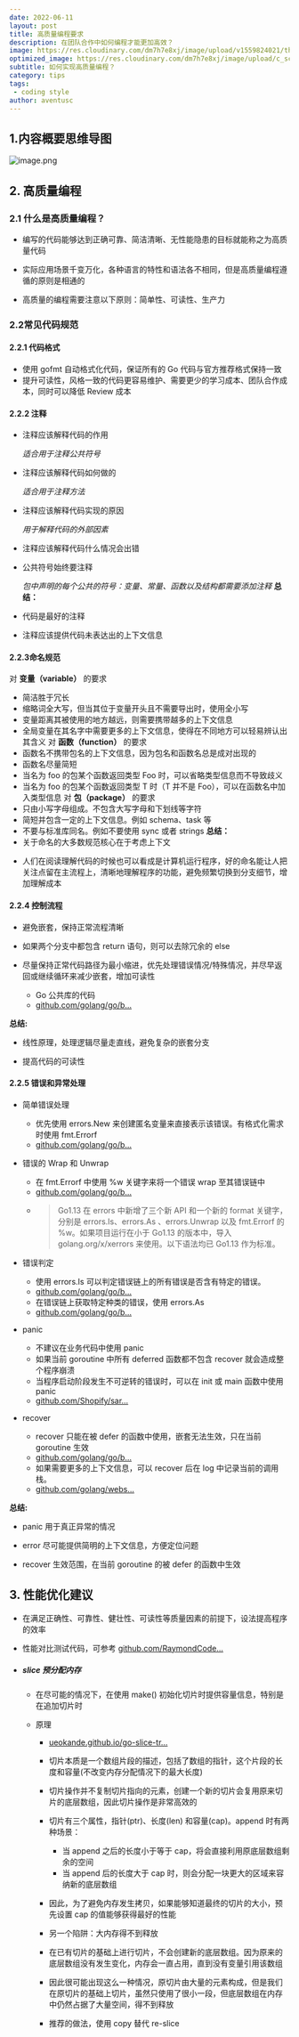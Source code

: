 ```yaml
---
date: 2022-06-11
layout: post
title: 高质量编程要求
description: 在团队合作中如何编程才能更加高效？
image: https://res.cloudinary.com/dm7h7e8xj/image/upload/v1559824021/theme12_e0vxlr.jpg
optimized_image: https://res.cloudinary.com/dm7h7e8xj/image/upload/c_scale,w_380/v1559824021/theme12_e0vxlr.jpg
subtitle: 如何实现高质量编程？
category: tips
tags:
 - coding style
author: aventusc
---
```

## 1.内容概要思维导图

![image.png](https://p6-juejin.byteimg.com/tos-cn-i-k3u1fbpfcp/498f1358e1a044d1ab597f7d9ff38ee4~tplv-k3u1fbpfcp-watermark.image?)

## 2. 高质量编程
### 2.1 什么是高质量编程？
-   编写的代码能够达到正确可靠、简洁清晰、无性能隐患的目标就能称之为高质量代码

<!---->

-   实际应用场景千变万化，各种语言的特性和语法各不相同，但是高质量编程遵循的原则是相通的

<!---->

-   高质量的编程需要注意以下原则：简单性、可读性、生产力
### 2.2常见代码规范
#### 2.2.1 代码格式
-   使用 gofmt 自动格式化代码，保证所有的 Go 代码与官方推荐格式保持一致
-   提升可读性，风格一致的代码更容易维护、需要更少的学习成本、团队合作成本，同时可以降低 Review 成本
#### 2.2.2 注释
-   注释应该解释代码的作用

    *适合用于注释公共符号*

<!---->

-   注释应该解释代码如何做的

    *适合用于注释方法*

<!---->

-   注释应该解释代码实现的原因

    *用于解释代码的外部因素*
<!---->

-   注释应该解释代码什么情况会出错

<!---->

-   公共符号始终要注释

    *包中声明的每个公共的符号：变量、常量、函数以及结构都需要添加注释*
**总结：**
-   代码是最好的注释

<!---->

-   注释应该提供代码未表达出的上下文信息

#### 2.2.3命名规范
对 **变量（variable）** 的要求
-   简洁胜于冗长
-   缩略词全大写，但当其位于变量开头且不需要导出时，使用全小写
-   变量距离其被使用的地方越远，则需要携带越多的上下文信息
-   全局变量在其名字中需要更多的上下文信息，使得在不同地方可以轻易辨认出其含义
对 **函数（function）** 的要求
-   函数名不携带包名的上下文信息，因为包名和函数名总是成对出现的
-   函数名尽量简短
-   当名为 foo 的包某个函数返回类型 Foo 时，可以省略类型信息而不导致歧义
-   当名为 foo 的包某个函数返回类型 T 时（T 并不是 Foo），可以在函数名中加入类型信息
对 **包（package）** 的要求
-   只由小写字母组成。不包含大写字母和下划线等字符
-   简短并包含一定的上下文信息。例如 schema、task 等
-   不要与标准库同名。例如不要使用 sync 或者 strings
**总结：**
-   关于命名的大多数规范核心在于考虑上下文

<!---->

-   人们在阅读理解代码的时候也可以看成是计算机运行程序，好的命名能让人把关注点留在主流程上，清晰地理解程序的功能，避免频繁切换到分支细节，增加理解成本

#### 2.2.4 控制流程

-   避免嵌套，保持正常流程清晰

<!---->

-   如果两个分支中都包含 return 语句，则可以去除冗余的 else

<!---->

-   尽量保持正常代码路径为最小缩进，优先处理错误情况/特殊情况，并尽早返回或继续循环来减少嵌套，增加可读性

    -   Go 公共库的代码
    -   [github.com/golang/go/b…](https://link.juejin.cn?target=https%3A%2F%2Fgithub.com%2Fgolang%2Fgo%2Fblob%2Fmaster%2Fsrc%2Fbufio%2Fbufio.go%23L277 "https://github.com/golang/go/blob/master/src/bufio/bufio.go#L277")

**总结:**

-   线性原理，处理逻辑尽量走直线，避免复杂的嵌套分支

<!---->

-   提高代码的可读性

#### 2.2.5 错误和异常处理

-   简单错误处理

    -   优先使用 errors.New 来创建匿名变量来直接表示该错误。有格式化需求时使用 fmt.Errorf
    -   [github.com/golang/go/b…](https://link.juejin.cn?target=https%3A%2F%2Fgithub.com%2Fgolang%2Fgo%2Fblob%2Fmaster%2Fsrc%2Fnet%2Fhttp%2Fclient.go%23L802 "https://github.com/golang/go/blob/master/src/net/http/client.go#L802")

<!---->

-   错误的 Wrap 和 Unwrap

    -   在 fmt.Errorf 中使用 %w 关键字来将一个错误 wrap 至其错误链中
    -   [github.com/golang/go/b…](https://link.juejin.cn?target=https%3A%2F%2Fgithub.com%2Fgolang%2Fgo%2Fblob%2Fmaster%2Fsrc%2Fcmd%2Fgo%2Finternal%2Fwork%2Fexec.go%23L983 "https://github.com/golang/go/blob/master/src/cmd/go/internal/work/exec.go#L983")
    -   > Go1.13 在 errors 中新增了三个新 API 和一个新的 format 关键字，分别是 errors.Is、errors.As 、errors.Unwrap 以及 fmt.Errorf 的 %w。如果项目运行在小于 Go1.13 的版本中，导入 golang.org/x/xerrors 来使用。以下语法均已 Go1.13 作为标准。

<!---->

-   错误判定

    -   使用 errors.Is 可以判定错误链上的所有错误是否含有特定的错误。
    -   [github.com/golang/go/b…](https://link.juejin.cn?target=https%3A%2F%2Fgithub.com%2Fgolang%2Fgo%2Fblob%2Fmaster%2Fsrc%2Fcmd%2Fgo%2Finternal%2Fmodfetch%2Fsumdb.go%23L208 "https://github.com/golang/go/blob/master/src/cmd/go/internal/modfetch/sumdb.go#L208")
    -   在错误链上获取特定种类的错误，使用 errors.As
    -   [github.com/golang/go/b…](https://link.juejin.cn?target=https%3A%2F%2Fgithub.com%2Fgolang%2Fgo%2Fblob%2Fmaster%2Fsrc%2Ferrors%2Fwrap_test.go%23L255 "https://github.com/golang/go/blob/master/src/errors/wrap_test.go#L255")

<!---->

-   panic

    -   不建议在业务代码中使用 panic
    -   如果当前 goroutine 中所有 deferred 函数都不包含 recover 就会造成整个程序崩溃
    -   当程序启动阶段发生不可逆转的错误时，可以在 init 或 main 函数中使用 panic
    -   [github.com/Shopify/sar…](https://link.juejin.cn?target=https%3A%2F%2Fgithub.com%2FShopify%2Fsarama%2Fblob%2Fmain%2Fexamples%2Fconsumergroup%2Fmain.go%23L94 "https://github.com/Shopify/sarama/blob/main/examples/consumergroup/main.go#L94")

<!---->

-   recover

    -   recover 只能在被 defer 的函数中使用，嵌套无法生效，只在当前 goroutine 生效
    -   [github.com/golang/go/b…](https://link.juejin.cn?target=https%3A%2F%2Fgithub.com%2Fgolang%2Fgo%2Fblob%2Fmaster%2Fsrc%2Ffmt%2Fscan.go%23L247 "https://github.com/golang/go/blob/master/src/fmt/scan.go#L247")
    -   如果需要更多的上下文信息，可以 recover 后在 log 中记录当前的调用栈。
    -   [github.com/golang/webs…](https://link.juejin.cn?target=https%3A%2F%2Fgithub.com%2Fgolang%2Fwebsite%2Fblob%2Fmaster%2Finternal%2Fgitfs%2Ffs.go%23L228 "https://github.com/golang/website/blob/master/internal/gitfs/fs.go#L228")

**总结:**

-   panic 用于真正异常的情况

<!---->

-   error 尽可能提供简明的上下文信息，方便定位问题

<!---->

-   recover 生效范围，在当前 goroutine 的被 defer 的函数中生效

## 3. 性能优化建议

-   在满足正确性、可靠性、健壮性、可读性等质量因素的前提下，设法提高程序的效率

<!---->

-   性能对比测试代码，可参考 [github.com/RaymondCode…](https://link.juejin.cn?target=https%3A%2F%2Fgithub.com%2FRaymondCode%2Fgo-practice "https://github.com/RaymondCode/go-practice")

<!---->

-   ##### slice 预分配内存

    -   在尽可能的情况下，在使用 make() 初始化切片时提供容量信息，特别是在追加切片时

    -   原理

        -   [ueokande.github.io/go-slice-tr…](https://link.juejin.cn?target=https%3A%2F%2Fueokande.github.io%2Fgo-slice-tricks%2F "https://ueokande.github.io/go-slice-tricks/")

        -   切片本质是一个数组片段的描述，包括了数组的指针，这个片段的长度和容量(不改变内存分配情况下的最大长度)

        -   切片操作并不复制切片指向的元素，创建一个新的切片会复用原来切片的底层数组，因此切片操作是非常高效的

        -   切片有三个属性，指针(ptr)、长度(len) 和容量(cap)。append 时有两种场景：

            -   当 append 之后的长度小于等于 cap，将会直接利用原底层数组剩余的空间
            -   当 append 后的长度大于 cap 时，则会分配一块更大的区域来容纳新的底层数组

        -   因此，为了避免内存发生拷贝，如果能够知道最终的切片的大小，预先设置 cap 的值能够获得最好的性能

        -   另一个陷阱：大内存得不到释放

        -   在已有切片的基础上进行切片，不会创建新的底层数组。因为原来的底层数组没有发生变化，内存会一直占用，直到没有变量引用该数组
        -   因此很可能出现这么一种情况，原切片由大量的元素构成，但是我们在原切片的基础上切片，虽然只使用了很小一段，但底层数组在内存中仍然占据了大量空间，得不到释放
        -   推荐的做法，使用 copy 替代 re-slice


















